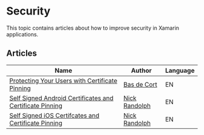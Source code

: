 # Security

This topic contains articles about how to improve security in Xamarin applications.

## Articles

Name | Author | Language
---- | ------ | --------
[Protecting Your Users with Certificate Pinning](https://basdecort.wordpress.com/2018/07/18/protecting-your-users-with-certificate-pinning/) | [Bas de Cort](https://twitter.com/basdecort) | EN
[Self Signed Android Certificates and Certificate Pinning](https://nicksnettravels.builttoroam.com/android-certificates/) | [Nick Randolph](https://twitter.com/thenickrandolph) | EN
[Self Signed iOS Certifcates and Certificate Pinning](https://nicksnettravels.builttoroam.com/ios-certificate/) | [Nick Randolph](https://twitter.com/thenickrandolph) | EN
